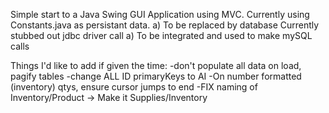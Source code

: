 Simple start to a Java Swing GUI Application using MVC.
Currently using Constants.java as persistant data.
  a) To be replaced by database
Currently stubbed out jdbc driver call
  a) To be integrated and used to make mySQL calls

Things I'd like to add if given the time:
-don't populate all data on load, pagify tables
-change ALL ID primaryKeys to AI
-On number formatted (inventory) qtys, ensure cursor jumps to end
-FIX naming of Inventory/Product -> Make it Supplies/Inventory
